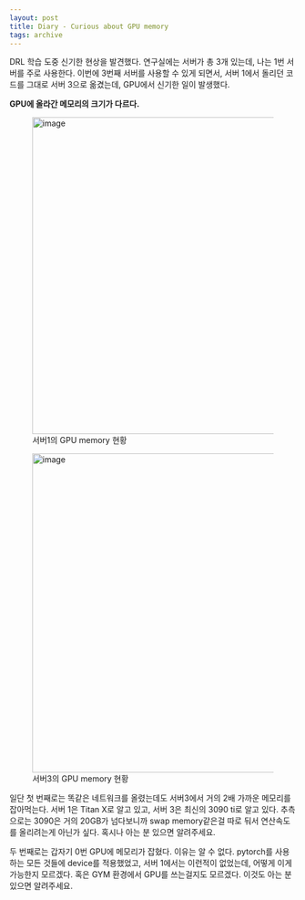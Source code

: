 ```yaml
---
layout: post
title: Diary - Curious about GPU memory
tags: archive
---
```


DRL 학습 도중 신기한 현상을 발견했다. 연구실에는 서버가 총 3개 있는데, 나는 1번 서버를 주로 사용한다. 이번에 3번째 서버를 사용할 수 있게 되면서, 서버 1에서 돌리던 코드를 그대로 서버 3으로 옮겼는데, GPU에서 신기한 일이 발생했다.  

**GPU에 올라간 메모리의 크기가 다르다.**  
<figure>
<img width="556" alt="image" src="https://user-images.githubusercontent.com/57203764/165021666-5300eace-7da5-4d64-b7bc-702841119170.png?style=centerme">
<figcaption>서버1의 GPU memory 현황</figcaption>
</figure>
<figure>
<img width="560" alt="image" src="https://user-images.githubusercontent.com/57203764/165021435-197a295c-5c1c-4443-8820-f49cf58fad92.png?style=centerme">
<figcaption>서버3의 GPU memory 현황</figcaption>
</figure>

일단 첫 번째로는 똑같은 네트워크를 올렸는데도 서버3에서 거의 2배 가까운 메모리를 잡아먹는다.
서버 1은 Titan X로 알고 있고, 서버 3은 최신의 3090 ti로 알고 있다. 
추측으로는 3090은 거의 20GB가 넘다보니까 swap memory같은걸 따로 둬서 연산속도를 올리려는게 아닌가 싶다. 혹시나 아는 분 있으면 알려주세요.  

두 번째로는 갑자기 0번 GPU에 메모리가 잡혔다. 이유는 알 수 없다. pytorch를 사용하는 모든 것들에 device를 적용했었고, 서버 1에서는 이런적이 없었는데, 어떻게 이게 가능한지 모르겠다. 혹은 GYM 환경에서 GPU를 쓰는걸지도 모르겠다. 이것도 아는 분 있으면 알려주세요.
